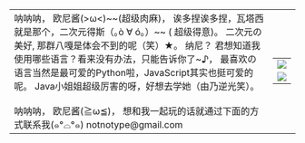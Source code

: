 <html>
    <table style="margin-left: auto; margin-right: auto;">
        <tr>
            <td>
                呐呐呐， 欧尼酱(>ω<)~~(超级肉麻)， 
                诶多捏诶多捏，瓦塔西就是那个，二次元得斯（｡ò ∀ ó｡）~~ ( 超级得意)。
                二次元の美好, 那群八嘎是体会不到的呢（笑）★。
                纳尼？ 君想知道我使用哪些语言？看来没有办法，只能告诉你了~♪， 最喜欢の语言当然是最可爱的Python啦，JavaScript其实也挺可爱的呢。
                Java小姐姐超级厉害的呀，好想去学她（由乃逆光笑）。 <br><br>呐呐呐， 欧尼酱(≧ω≦)， 想和我一起玩的话就通过下面的方式联系我(๑°⌓°๑)
                <email>notnotype@gmail.com</email>
            </td>
            <td>
                <table>
                  <tr>
                    <td>
                      <img align="center" src="https://github-readme-stats.vercel.app/api?username=notnotype&count_private=true&include_all_commits=true&show_icons=true&theme=algolia&bg_color=right,141e30,243b55" />
                    </td>
                  <tr>
                  <tr>
                    <td>
                      <img align="center" src="https://github-readme-stats.vercel.app/api/top-langs/?username=notnotype&layout=compact&theme=algolia&bg_color=right,141e30,243b55&card_width=445" />
                    </td>
                  </tr>
                </table>
            </td>
        </tr>
    </table>
</html>
